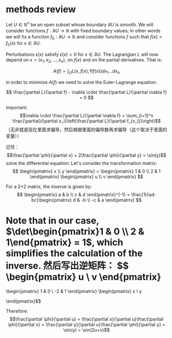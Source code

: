 # methods review


Let $U \in \mathbb{R}^n$ be an open subset whose boundary $\partial U$ is smooth. We will consider functions $f: \partial U \to \mathbb{R}$ with fixed boundary values; in other words we will fix a function $f_0: \partial U \to \mathbb{R}$ and consider functions $f$ such that $f(x) = f_0(x)$ for $x \in \partial U$.

Perturbations $\epsilon(x)$ satisfy $\epsilon(x) = 0$ for $x \in \partial U$. The Lagrangian $L$ will now depend on $x=(x_1, x_2, ..., x_n)$, on $f(x)$ and on the partial derivatives. That is:

$$A(f) = \int_U L(x,f(x),\nabla f(x))dx_1...dx_n$$

in order to minimize $A(f)$ we need to solve the Euler-Lagrange equation:

$$
\frac{\partial L}{\partial f} - \nabla \cdot \frac{\partial L}{\partial \nabla f} = 0
$$

Important: 
$$\nabla \cdot \frac{\partial L}{\partial \nabla f} = \sum_{i=1}^n \frac{\partial}{\partial x_i}\left(\frac{\partial L}{\partial f_{x_i}}\right)$$
（无非就是现在里面求偏导，然后根据里面的偏导数再求偏导（这个取决于里面的变量））

记住：
$$\frac{\partial \phi}{\partial x} + 2\frac{\partial \phi}{\partial y} = \sin(y)$$
solve the differential equation:
Let's consider the transformation matrix:
$$
\begin{pmatrix}
x \\ y
\end{pmatrix} = 
\begin{pmatrix}
1 & 0 \\
2 & 1
\end{pmatrix}
\begin{pmatrix}
u \\ v
\end{pmatrix}
$$

For a 2×2 matrix, the inverse is given by:
$$
\begin{pmatrix}
a & b \\
c & d
\end{pmatrix}^{-1} = \frac{1}{ad-bc}\begin{pmatrix}
d & -b \\
-c & a
\end{pmatrix}
$$

Note that in our case, $\det\begin{pmatrix}1 & 0 \\ 2 & 1\end{pmatrix} = 1$, which simplifies the calculation of the inverse.
然后写出逆矩阵：
$$
\begin{pmatrix}
u \\ v
\end{pmatrix} 
= 
\begin{pmatrix}
1 & 0 \\
-2 & 1
\end{pmatrix}
\begin{pmatrix}
x \\ y

\end{pmatrix}$$



Therefore:
$$\frac{\partial \phi}{\partial u} = \frac{\partial x}{\partial u}\frac{\partial \phi}{\partial x} + \frac{\partial y}{\partial u}\frac{\partial \phi}{\partial y} = \sin(y) = \sin(2u+v)$$
